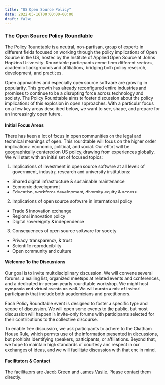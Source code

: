 ```yaml
---
title: "US Open Source Policy"
date: 2022-05-16T00:00:00+00:00
draft: false
---
```

### The Open Source Policy Roundtable

The Policy Roundtable is a neutral, non-partisan, group of experts in different fields focused on working through the policy implications of Open Source in the US, hosted by the Institute of Applied Open Source at Johns Hopkins University. Roundtable participants come from different sectors, academic backgrounds and affiliations, bridging both policy research, development, and practices.

Open approaches and especially open source software are growing in popularity. This growth has already reconfigured entire industries and promises to continue to be a disrupting force across technology and society. The Policy Roundtable aims to foster discussion about the policy implications of this explosion in open approaches. With a particular focus on a few key areas described below, we want to see, shape, and prepare for an increasingly open future.

#### Initial Focus Areas

There has been a lot of focus in open communities on the legal and technical meanings of open. This roundtable will focus on the higher order implications: economic, political, and social. Our effort will be geographically centered on US policy, drawing from experiences globally. We will start with an initial set of focused topics:

1. Implications of investment in open source software at all levels of government, industry, research and university institutions:
- Shared digital infrastructure & sustainable maintenance
- Economic development
- Education, workforce development, diversity equity & access
2. Implications of open source software in international policy
- Trade & innovation exchange
- Regional innovation policy
- Digital sovereignty & independence
3. Consequences of open source software for society
- Privacy, transparency, & trust
- Scientific reproducibility
- Open community and culture

#### Welcome To the Discussions

Our goal is to invite multidisciplinary discussion. We will convene several forums: a mailing list, organized meetups at related events and conferences, and a dedicated in-person yearly roundtable workshop. We might host symposia and virtual events as well. We will curate a mix of invited participants that include both academicians and practitioners.

Each Policy Roundtable event is designed to foster a specific type and scope of discussion. We will open some events to the public, but most discussion will happen in invite-only forums with participants selected for their contributions to the collective discourse.

To enable free discussion, we ask participants to adhere to the Chatham House Rule, which permits use of the information presented in discussions, but prohibits identifying speakers, participants, or affiliations. Beyond that, we hope to maintain high standards of courtesy and respect in our exchanges of ideas, and we will facilitate discussion with that end in mind.

#### Facilitators & Contact

The facilitators are [Jacob Green](mailto:jacob.green@mosslabs.io) and [James Vasile](mailto:james@opentechstrategies.com). Please contact them directly.